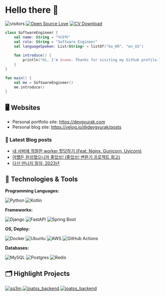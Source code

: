 # Hello there 👋

![visitors](https://visitor-badge.laobi.icu/badge?page_id=leegyurak.leegyurak)
[![Open Source Love](https://badges.frapsoft.com/os/v1/open-source.svg?v=102)](https://github.com/ellerbrock/open-source-badge/)
[![CV Download](https://img.shields.io/badge/CV-download-red)](https://cdn.devgyurak.com/resume_leegyurak.pdf)

```kotlin
class SoftwareEngineer {
    val name: String = "이규락"
    val role: String = "Software Engineer"
    val languageSpoken: List<String> = listOf("ko_KR", "en_US")
    
    fun introduce() {
        println("Hi, I'm $name. Thanks for visiting my Github profile.")
    }
}

fun main() {
    val me = SoftwareEngineer()
    me.introduce()
}
```

## 🖥️ Websites

- Personal portfolio site: https://devgyurak.com
- Personal blog site: https://velog.io/@devgyurak/posts

### 📔 Latest Blog posts

<!-- BLOG-POST-LIST:START -->
- [내 서버에 적절한 worker 할당하기 (Feat. Nginx, Gunicorn, Uvicorn)](https://velog.io/@devgyurak/%EB%82%B4-%EC%84%9C%EB%B2%84%EC%97%90-%EC%A0%81%EC%A0%88%ED%95%9C-worker-%ED%95%A0%EB%8B%B9%ED%95%98%EA%B8%B0-Feat.-Nginx-Gunicorn-Uvicorn)
- [어쨌든 완성했으니까 좋았쓰! (좋았쓰! 변환기 프로젝트 회고)](https://velog.io/@devgyurak/%EC%96%B4%EC%A8%8C%EB%93%A0-%EC%99%84%EC%84%B1%ED%96%88%EC%9C%BC%EB%8B%88%EA%B9%8C-%EC%A2%8B%EC%95%98%EC%93%B0-%EC%A2%8B%EC%95%98%EC%93%B0-%EB%B3%80%ED%99%98%EA%B8%B0-%ED%94%84%EB%A1%9C%EC%A0%9D%ED%8A%B8-%ED%9A%8C%EA%B3%A0)
- [다신 만나지 말자, 2023년](https://velog.io/@devgyurak/%EB%8B%A4%EC%8B%A0-%EB%A7%8C%EB%82%98%EC%A7%80-%EB%A7%90%EC%9E%90-2023%EB%85%84)
<!-- BLOG-POST-LIST:END -->

## 🔧 Technologies & Tools

**Programming Languages:**

![Python](https://img.shields.io/badge/python-3670A0?style=for-the-badge&logo=python&logoColor=ffdd54)
![Kotlin](https://img.shields.io/badge/kotlin-7F52FF?style=for-the-badge&logo=kotlin&logoColor=FF6B35)

**Frameworks:**

![Django](https://img.shields.io/badge/django-%23092E20.svg?style=for-the-badge&logo=django&logoColor=white)
![FastAPI](https://img.shields.io/badge/FastAPI-005571?style=for-the-badge&logo=fastapi)
![Spring Boot](https://img.shields.io/badge/Spring%20Boot-6DB33F?style=for-the-badge&logo=Spring%20Boot&logoColor=white)

**OS, Deploy:**

![Docker](https://img.shields.io/badge/docker-%230db7ed.svg?style=for-the-badge&logo=docker&logoColor=white)
![Ubuntu](https://img.shields.io/badge/Ubuntu-E95420?style=for-the-badge&logo=ubuntu&logoColor=white)
![AWS](https://img.shields.io/badge/AWS-%23FF9900.svg?style=for-the-badge&logo=amazonwebservices&logoColor=white)
![GitHub Actions](https://img.shields.io/badge/github%20actions-%232671E5.svg?style=for-the-badge&logo=githubactions&logoColor=white)

**Databases:**

![MySQL](https://img.shields.io/badge/mysql-4479A1.svg?style=for-the-badge&logo=mysql&logoColor=white)
![Postgres](https://img.shields.io/badge/postgres-%23316192.svg?style=for-the-badge&logo=postgresql&logoColor=white)
![Redis](https://img.shields.io/badge/redis-%23DD0031.svg?style=for-the-badge&logo=redis&logoColor=white)


<!-- ## &#x1f4c8; GitHub Stats

<a href="https://github.com/Zhenye-Na/Zhenye-Na">
  <img align="center" src="https://github-readme-stats.vercel.app/api/top-langs/?username=zhenye-na&hide=c%2B%2B,c,matlab,assembly&title_color=6aa6f8&text_color=8a919a&icon_color=6aa6f8&bg_color=22272e" alt="Zhenye's GitHub Stats" />
</a>

<a href="https://github.com/Zhenye-Na/Zhenye-Na">
  <img align="center" src="https://github-readme-stats.vercel.app/api?username=zhenye-na&show_icons=true&line_height=27&count_private=true&title_color=6aa6f8&text_color=8a919a&icon_color=6aa6f8&bg_color=22272e" alt="Zhenye's GitHub Stats" />
</a> -->


## 🗂️ Highlight Projects

<a href="https://github.com/leegyurak/sq3m">
  <img align="center" src="https://github-readme-stats.vercel.app/api/pin/?username=leegyurak&repo=joatss_backend&show_icons=true&line_height=27&title_color=6aa6f8&text_color=8a919a&icon_color=6aa6f8&bg_color=22272e" alt="sq3m" />
</a>
<a href="https://github.com/leegyurak/mytarot_backend">
  <img align="center" src="https://github-readme-stats.vercel.app/api/pin/?username=leegyurak&repo=mytarot_backend&show_icons=true&line_height=27&title_color=6aa6f8&text_color=8a919a&icon_color=6aa6f8&bg_color=22272e" alt="joatss_backend" />
</a>
<a href="https://github.com/leegyurak/winoreat_backend">
  <img align="center" src="https://github-readme-stats.vercel.app/api/pin/?username=leegyurak&repo=winoreat_backend&show_icons=true&line_height=27&title_color=6aa6f8&text_color=8a919a&icon_color=6aa6f8&bg_color=22272e" alt="joatss_backend" />
</a>
